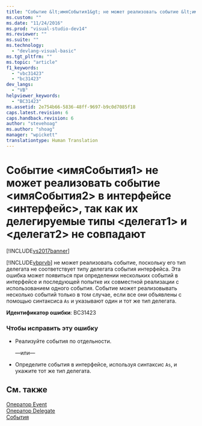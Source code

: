 ```yaml
---
title: "Событие &lt;имяСобытия1&gt; не может реализовать событие &lt;имяСобытия2&gt; в интерфейсе &lt;интерфейс&gt;, так как их делегируемые типы &lt;делегат1&gt; и &lt;делегат2&gt; не совпадают | Microsoft Docs"
ms.custom: ""
ms.date: "11/24/2016"
ms.prod: "visual-studio-dev14"
ms.reviewer: ""
ms.suite: ""
ms.technology: 
  - "devlang-visual-basic"
ms.tgt_pltfrm: ""
ms.topic: "article"
f1_keywords: 
  - "vbc31423"
  - "bc31423"
dev_langs: 
  - "VB"
helpviewer_keywords: 
  - "BC31423"
ms.assetid: 2e754b66-5836-48ff-9697-b9c0d7085f18
caps.latest.revision: 6
caps.handback.revision: 6
author: "stevehoag"
ms.author: "shoag"
manager: "wpickett"
translationtype: Human Translation
---
```

# Событие &lt;имяСобытия1&gt; не может реализовать событие &lt;имяСобытия2&gt; в интерфейсе &lt;интерфейс&gt;, так как их делегируемые типы &lt;делегат1&gt; и &lt;делегат2&gt; не совпадают
[!INCLUDE[vs2017banner](../../../csharp/includes/vs2017banner.md)]

[!INCLUDE[vbprvb](../../../csharp/programming-guide/concepts/linq/includes/vbprvb_md.md)] не может реализовать событие, поскольку его тип делегата не соответствует типу делегата события интерфейса.  Эта ошибка может появиться при определении нескольких событий в интерфейсе и последующей попытке их совместной реализации с использованием одного события.  Событие может реализовывать несколько событий только в том случае, если все они объявлены с помощью синтаксиса `As` и указывают один и тот же тип делегата.  
  
 **Идентификатор ошибки**: BC31423  
  
### Чтобы исправить эту ошибку  
  
-   Реализуйте события по отдельности.  
  
     —или—  
  
-   Определите события в интерфейсе, используя синтаксис `As`, и укажите тот же тип делегата.  
  
## См. также  
 [Оператор Event](../../../visual-basic/language-reference/statements/event-statement.md)   
 [Оператор Delegate](../../../visual-basic/language-reference/statements/delegate-statement.md)   
 [События](../../../visual-basic/programming-guide/language-features/events/events.md)